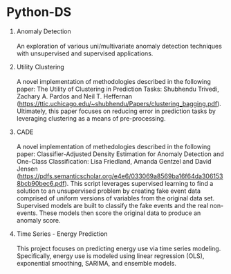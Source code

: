 # Python-DS
1) Anomaly Detection</br></br>
An exploration of various uni/multivariate anomaly detection techniques with unsupervised and supervised applications.</br>

2) Utility Clustering</br></br>
A novel implementation of methodologies described in the following paper: The Utility of Clustering in Prediction Tasks: Shubhendu Trivedi, Zachary A. Pardos and Neil T. Heffernan (https://ttic.uchicago.edu/~shubhendu/Papers/clustering_bagging.pdf). Ultimately, this paper focuses on reducing error in prediction tasks by leveraging clustering as a means of pre-processing.</br>

3) CADE</br></br>
A novel implementation of methedologies described in the following paper: Classifier-Adjusted Density Estimation for Anomaly Detection and One-Class Classification: Lisa Friedland, Amanda Gentzel and David Jensen (https://pdfs.semanticscholar.org/e4e6/033069a8569ba16f64da3061538bcb90bec6.pdf). This script leverages supervised learning to find a solution to an unsupervised problem by creating fake event data comprised of uniform versions of variables from the original data set. Supervised models are built to classify the fake events and the real non-events. These models then score the original data to produce an anomaly score.

4) Time Series - Energy Prediction</br></br>
This project focuses on predicting energy use via time series modeling. Specifically, energy use is modeled using linear regression (OLS), exponential smoothing, SARIMA, and ensemble models.</br>





